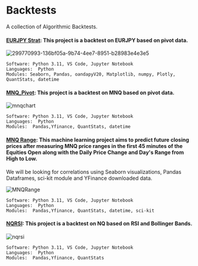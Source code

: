 # Backtests 

A collection of Algorithmic Backtests. 



#### [EURJPY Strat](https://github.com/guzmanwolfrank/QuantTrading/tree/main/Algorithmic%20Backtests/EURJPY): This project is a backtest on EURJPY based on pivot data.     

![299770993-136bf05a-9b74-4ee7-8951-b28983e4e3e5](https://github.com/guzmanwolfrank/QuantTrading/assets/29739578/1a35e249-dcd5-45ed-8b8e-326ebc8fefd4)


    Software: Python 3.11, VS Code, Jupyter Notebook
    Languages:  Python
    Modules: Seaborn, Pandas, oandapyV20, Matplotlib, numpy, Plotly, QuantStats, datetime




#### [MNQ_Pivot](https://github.com/guzmanwolfrank/QuantTrading/tree/main/Algorithmic%20Backtests/MNQ_Pivot): This project is a backtest on MNQ based on pivot data.     

![mnqchart](https://github.com/guzmanwolfrank/QuantTrading/assets/29739578/55ad6326-bd1b-4fa5-8c05-af5a98800868)



    Software: Python 3.11, VS Code, Jupyter Notebook
    Languages:  Python
    Modules:  Pandas,Yfinance, QuantStats, datetime


#### [MNQ Range](https://github.com/guzmanwolfrank/QuantTrading/tree/main/Algorithmic%20Backtests/MNQRange): This machine learning project aims to predict future closing prices after measuring MNQ price ranges in the first 45 minutes of the Equities Open along with the Daily Price Change and Day's Range from High to Low. 
We will be looking for correlations using Seaborn visualizations, Pandas Dataframes, sci-kit module and YFinance downloaded data.

![MNQRange](https://github.com/guzmanwolfrank/QuantTrading/assets/29739578/ce6de23c-e583-4574-bb3d-a5a71c3b9509)



    Software: Python 3.11, VS Code, Jupyter Notebook
    Languages:  Python
    Modules:  Pandas,Yfinance, QuantStats, datetime, sci-kit 


#### [NQRSI](https://github.com/guzmanwolfrank/QuantTrading/tree/main/Algorithmic%20Backtests/NQRSI): This project is a backtest on NQ based on RSI and Bollinger Bands.     

![nqrsi](https://github.com/guzmanwolfrank/QuantTrading/assets/29739578/c77421f4-d815-4117-98af-3a4bb6738ed8)


    Software: Python 3.11, VS Code, Jupyter Notebook
    Languages:  Python
    Modules:  Pandas,Yfinance, QuantStats
